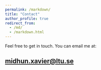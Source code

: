 ```yaml
---
permalink: /markdown/
title: "Contact"
author_profile: true
redirect_from: 
  - /md/
  - /markdown.html
---
```


Feel free to get in touch. You can email me at:

## midhun.xavier@ltu.se
